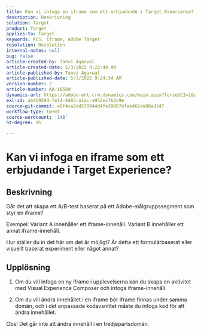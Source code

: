 ```yaml
---
title: Kan vi infoga en iframe som ett erbjudande i Target Experience?
description: Beskrivning
solution: Target
product: Target
applies-to: Target
keywords: KCS, iframe, Adobe Target
resolution: Resolution
internal-notes: null
bug: false
article-created-by: Tanvi Agarwal
article-created-date: 5/3/2022 9:22:40 AM
article-published-by: Tanvi Agarwal
article-published-date: 5/3/2022 9:24:34 AM
version-number: 2
article-number: KA-16589
dynamics-url: https://adobe-ent.crm.dynamics.com/main.aspx?forceUCI=1&pagetype=entityrecord&etn=knowledgearticle&id=1975388e-c2ca-ec11-a7b5-6045bd00dca1
exl-id: ab4b929d-fe14-4483-a1ac-a952ec7b2c9e
source-git-commit: e8f4ca2dd578944d4fe399074fab461de88ad247
workflow-type: tm+mt
source-wordcount: '148'
ht-degree: 1%

---
```


# Kan vi infoga en iframe som ett erbjudande i Target Experience?

## Beskrivning


Går det att skapa ett A/B-test baserat på ett Adobe-målgruppssegment som styr en iframe?



Exempel: Variant A innehåller ett iframe-innehåll. Variant B innehåller ett annat iframe-innehåll.

Hur ställer du in det här om det är möjligt? Är detta ett formulärbaserat eller visuellt baserat experiment eller något annat?


## Upplösning


1. Om du vill infoga en ny iframe i upplevelserna kan du skapa en aktivitet med Visual Experience Composer och infoga iframe-innehåll.

2. Om du vill ändra innehållet i en iframe bör iframe finnas under samma domän, och i det anpassade kodavsnittet måste du infoga kod för att ändra innehållet.



Obs! Det går inte att ändra innehåll i en tredjepartsdomän.
